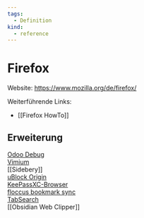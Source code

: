 ```yaml
---
tags:
  - Definition
kind:
  - reference
---
```

# Firefox

Website: <https://www.mozilla.org/de/firefox/>

Weiterführende Links:

* [[Firefox HowTo]]

## Erweiterung

[Odoo Debug](https://github.com/Droggol/OdooDebug)\
[Vimium](https://github.com/philc/vimium)\
[[Sidebery]]\
[uBlock Origin](https://ublockorigin.com/)\
[KeePassXC-Browser](https://addons.mozilla.org/en-US/firefox/addon/keepassxc-browser/)\
[floccus bookmark sync](https://floccus.org/)\
[TabSearch](ttps://github.com/reblws/tab-search/)\
[[Obsidian Web Clipper]]